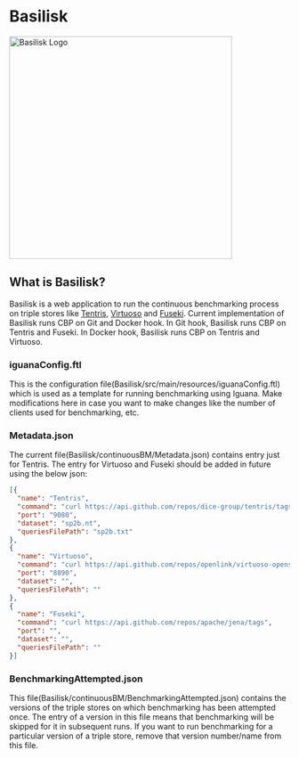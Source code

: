 # Basilisk

<img src = "https://raw.githubusercontent.com/ranjithmasthikatte/BasiliskLogo/master/9.png" alt = "Basilisk Logo" width = "400" align = "center">

## What is Basilisk?

Basilisk is a web application to run the continuous benchmarking
process on triple stores like 
[Tentris](https://github.com/dice-group/tentris), 
[Virtuoso](https://hub.docker.com/r/openlink/virtuoso-opensource-7/) 
and 
[Fuseki](https://github.com/apache/jena). Current implementation
of Basilisk runs CBP on Git and Docker hook.
In Git hook, Basilisk runs CBP on Tentris and Fuseki.
In Docker hook, Basilisk runs CBP on Tentris and Virtuoso.

### iguanaConfig.ftl
This is the configuration file(Basilisk/src/main/resources/iguanaConfig.ftl) which is used as a template for running benchmarking using Iguana. Make modifications here in case you want to make changes like the number of clients used for benchmarking, etc.

### Metadata.json
The current file(Basilisk/continuousBM/Metadata.json) contains entry just for Tentris. The entry for Virtuoso and Fuseki should be added in future using the below json:

```json
[{
  "name": "Tentris",
  "command": "curl https://api.github.com/repos/dice-group/tentris/tags",
  "port": "9080",
  "dataset": "sp2b.nt",
  "queriesFilePath": "sp2b.txt"
},
{
  "name": "Virtuoso",
  "command": "curl https://api.github.com/repos/openlink/virtuoso-opensource/tags",
  "port": "8890",
  "dataset": "",
  "queriesFilePath": ""
},
{
  "name": "Fuseki",
  "command": "curl https://api.github.com/repos/apache/jena/tags",
  "port": "",
  "dataset": "",
  "queriesFilePath": ""
}]
```

### BenchmarkingAttempted.json
This file(Basilisk/continuousBM/BenchmarkingAttempted.json) contains the versions of the triple stores on which benchmarking has been attempted once. The entry of a version in this file means that benchmarking will be skipped for it in subsequent runs. If you want to run benchmarking for a particular version of a triple store, remove that version number/name from this file.
